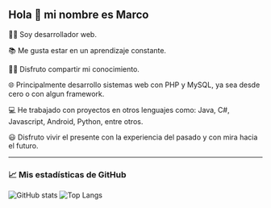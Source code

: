 ## Hola 👋 mi nombre es Marco

:man_technologist: Soy desarrollador web.

:books: Me gusta estar en un aprendizaje constante.

:man_teacher: Disfruto compartir mi conocimiento.

:globe_with_meridians: Principalmente desarrollo sistemas web con PHP y MySQL, ya sea desde cero o con algun framework.

:computer: He trabajado con proyectos en otros lenguajes como: Java, C#, Javascript, Android, Python, entre otros.

:smiley: Disfruto vivir el presente con la experiencia del pasado y con mira hacia el futuro.

---

### 📈 Mis estadísticas de GitHub

![GitHub stats](https://github-readme-stats.vercel.app/api?username=mroblesdev&show_icons=true&theme=transparent&locale=es&hide_title=true)
![Top Langs](https://github-readme-stats.vercel.app/api/top-langs/?username=mroblesdev&locale=es&layout=compact)
